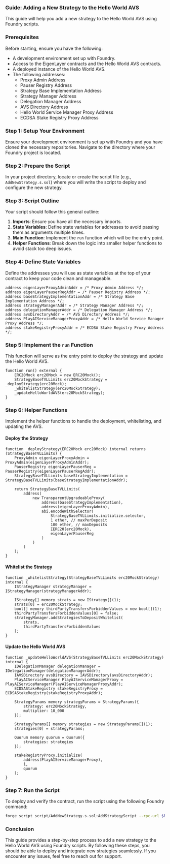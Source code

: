 ### Guide: Adding a New Strategy to the Hello World AVS

This guide will help you add a new strategy to the Hello World AVS using Foundry scripts.

### Prerequisites

Before starting, ensure you have the following:
- A development environment set up with Foundry.
- Access to the EigenLayer contracts and the Hello World AVS contracts.
- A deployed instance of the Hello World AVS.
- The following addresses:
  - Proxy Admin Address
  - Pauser Registry Address
  - Strategy Base Implementation Address
  - Strategy Manager Address
  - Delegation Manager Address
  - AVS Directory Address
  - Hello World Service Manager Proxy Address
  - ECDSA Stake Registry Proxy Address

### Step 1: Setup Your Environment

Ensure your development environment is set up with Foundry and you have cloned the necessary repositories. Navigate to the directory where your Foundry project is located.

### Step 2: Prepare the Script

In your project directory, locate or create the script file (e.g., `AddNewStrategy.s.sol`) where you will write the script to deploy and configure the new strategy.

### Step 3: Script Outline

Your script should follow this general outline:

1. **Imports**: Ensure you have all the necessary imports.
2. **State Variables**: Define state variables for addresses to avoid passing them as arguments multiple times.
3. **Main Function**: Implement the `run` function which will be the entry point.
4. **Helper Functions**: Break down the logic into smaller helper functions to avoid stack too deep issues.

### Step 4: Define State Variables

Define the addresses you will use as state variables at the top of your contract to keep your code clean and manageable.

```solidity
address eigenLayerProxyAdminAddr = /* Proxy Admin Address */;
address eigenLayerPauserRegAddr = /* Pauser Registry Address */;
address baseStrategyImplementationAddr = /* Strategy Base Implementation Address */;
address strategyManagerAddr = /* Strategy Manager Address */;
address delegationManagerAddr = /* Delegation Manager Address */;
address avsDirectoryAddr = /* AVS Directory Address */;
address PlayAIServiceManagerProxyAddr = /* Hello World Service Manager Proxy Address */;
address stakeRegistryProxyAddr = /* ECDSA Stake Registry Proxy Address */;
```

### Step 5: Implement the `run` Function

This function will serve as the entry point to deploy the strategy and update the Hello World AVS.

```solidity
function run() external {
    ERC20Mock erc20Mock = new ERC20Mock();
    StrategyBaseTVLLimits erc20MockStrategy = _deployStrategy(erc20Mock);
    _whitelistStrategy(erc20MockStrategy);
    _updateHelloWorldAVS(erc20MockStrategy);
}
```

### Step 6: Helper Functions

Implement the helper functions to handle the deployment, whitelisting, and updating the AVS.

#### Deploy the Strategy

```solidity
function _deployStrategy(ERC20Mock erc20Mock) internal returns (StrategyBaseTVLLimits) {
    ProxyAdmin eigenLayerProxyAdmin = ProxyAdmin(eigenLayerProxyAdminAddr);
    PauserRegistry eigenLayerPauserReg = PauserRegistry(eigenLayerPauserRegAddr);
    StrategyBaseTVLLimits baseStrategyImplementation = StrategyBaseTVLLimits(baseStrategyImplementationAddr);

    return StrategyBaseTVLLimits(
        address(
            new TransparentUpgradeableProxy(
                address(baseStrategyImplementation),
                address(eigenLayerProxyAdmin),
                abi.encodeWithSelector(
                    StrategyBaseTVLLimits.initialize.selector,
                    1 ether, // maxPerDeposit
                    100 ether, // maxDeposits
                    IERC20(erc20Mock),
                    eigenLayerPauserReg
                )
            )
        )
    );
}
```

#### Whitelist the Strategy

```solidity
function _whitelistStrategy(StrategyBaseTVLLimits erc20MockStrategy) internal {
    IStrategyManager strategyManager = IStrategyManager(strategyManagerAddr);

    IStrategy[] memory strats = new IStrategy[](1);
    strats[0] = erc20MockStrategy;
    bool[] memory thirdPartyTransfersForbiddenValues = new bool[](1);
    thirdPartyTransfersForbiddenValues[0] = false;
    strategyManager.addStrategiesToDepositWhitelist(
        strats,
        thirdPartyTransfersForbiddenValues
    );
}
```

#### Update the Hello World AVS

```solidity
function _updateHelloWorldAVS(StrategyBaseTVLLimits erc20MockStrategy) internal {
    IDelegationManager delegationManager = IDelegationManager(delegationManagerAddr);
    IAVSDirectory avsDirectory = IAVSDirectory(avsDirectoryAddr);
    PlayAIServiceManager PlayAIServiceManagerProxy = PlayAIServiceManager(PlayAIServiceManagerProxyAddr);
    ECDSAStakeRegistry stakeRegistryProxy = ECDSAStakeRegistry(stakeRegistryProxyAddr);

    StrategyParams memory strategyParams = StrategyParams({
        strategy: erc20MockStrategy,
        multiplier: 10_000
    });

    StrategyParams[] memory strategies = new StrategyParams[](1);
    strategies[0] = strategyParams;

    Quorum memory quorum = Quorum({
        strategies: strategies
    });

    stakeRegistryProxy.initialize(
        address(PlayAIServiceManagerProxy),
        1,
        quorum
    );
}
```

### Step 7: Run the Script

To deploy and verify the contract, run the script using the following Foundry command:

```bash
forge script script/AddNewStrategy.s.sol:AddStrategyScript --rpc-url $RPC_URL --private-key $PRIVATE_KEY --broadcast -v
```

### Conclusion

This guide provides a step-by-step process to add a new strategy to the Hello World AVS using Foundry scripts. By following these steps, you should be able to deploy and integrate new strategies seamlessly. If you encounter any issues, feel free to reach out for support.
